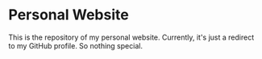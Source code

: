 # Personal Website
This is the repository of my personal website. Currently, it's just a redirect to my GitHub profile. So nothing special.